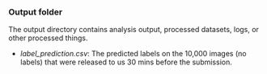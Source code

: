 ### Output folder

The output directory contains analysis output, processed datasets, logs, or other processed things.

+ *label_prediction.csv*: The predicted labels on the 10,000 images (no labels) that were released to us 30 mins before the submission. 
